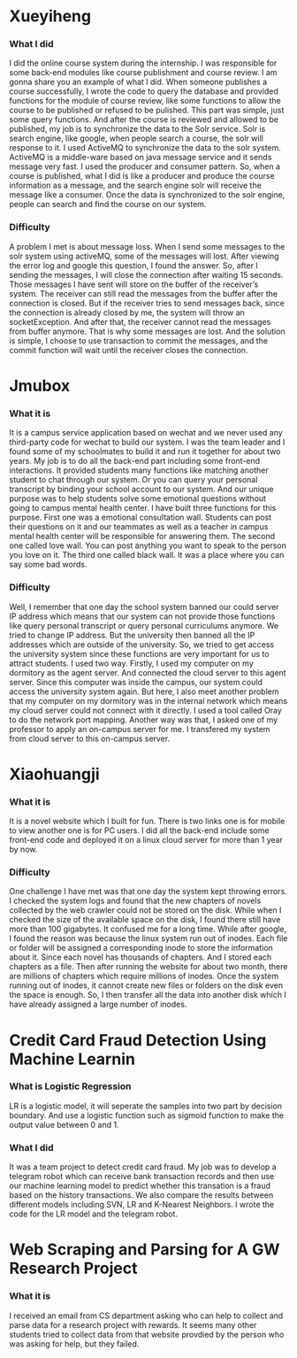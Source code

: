 Xueyiheng  
===
### What I did
I did the online course system during the internship. I was responsible for some back-end modules like course publishment and
course review. I am gonna share you an example of what I did. When someone publishes a course successfully,
I wrote the code to query the database and provided functions for the module of course review, like some functions to allow the course
to be published or refused to be pulished. This part was simple, just some query functions. And after the course is reviewed and allowed
to be published, my job is to synchronize the data to the Solr service. Solr is search engine, like google, when people search a course, 
the solr will response to it. I used ActiveMQ to synchronize the data to the solr system. ActiveMQ is a middle-ware based on java message
service and it sends message very fast. I used the producer and consumer pattern. So, when a course is published, what I did is like 
a producer and produce the course information as a message, and the search engine solr will receive the message like a consumer. Once 
the data is synchronized to the solr engine, people can search and find the course on our system.   
### Difficulty
A problem I met is about message loss. When I send some messages to the solr system using activeMQ, some of the 
messages will lost. After viewing the error log and google this question, I found the answer. So, after I sending the messages, 
I will close the connection after waiting 15 seconds. Those messages I have sent will store on the buffer of the receiver’s system.
The receiver can still read the messages from the buffer after the connection is closed. But if the receiver tries to send messages 
back, since the connection is already closed by me, the system will throw an socketException. And after that, the receiver cannot read
the messages from buffer anymore. That is why some messages are lost. And the solution is simple, I choose to use transaction to commit
the messages, and the commit function will wait until the receiver closes the connection.  

Jmubox
===
### What it is  
It is a campus service application based on wechat and we never used any third-party code for wechat to build our system. I was the team leader and I found some of my schoolmates to build it and run it together for about two years. My job is to do all the back-end part including some front-end interactions. It provided students many functions like matching another student to chat through our system. Or you can query your personal transcript by binding your school account to our system. And our unique purpose was to help students solve some emotional questions without going to campus mental health center.  I have built three functions for this purpose. First one was a emotional consultation wall. Students can post their questions on it and our teammates as well as a teacher in campus mental health center will be responsible for answering them. The second one called love wall. You can post anything you want to speak to the person you love on it. The third one called black wall. It was a place where you can say some bad words.
### Difficulty
Well, I remember that one day the school system banned our could server IP address which means that our system can not provide those functions like query personal transcript or query personal curriculums anymore. We tried to change IP address. But the university then banned all the IP addresses which are  outside of the university. So, we tried to get access the university system since these functions are very important for us to attract students. I used two way. Firstly, I used my computer on my dormitory as the agent server. And connected the cloud server to this agent server. Since this computer was inside the campus, our system could access the university system again. But here, I also meet another problem that my computer on my dormitory was in the internal network which means my cloud server could not connect with it directly. I used a tool called Oray to do the network port mapping. Another way was that, I asked one of my professor to apply an on-campus server for me. I transfered my system from cloud server to this on-campus server.


Xiaohuangji
===
### What it is
It is a novel website which I built for fun. There is two links one is for mobile to view another one is for PC users. I did all the back-end include some front-end code and deployed it on a linux cloud server for more than 1 year by now.
### Difficulty    
One challenge I have met was that one day the system kept throwing errors. I checked the system logs and found that the new chapters of novels collected by the web crawler could not be stored on the disk. While when I checked the size of the available space on the disk, I found there still have more than 100 gigabytes. It confused me for a long time. While after google, I found the reason was because the linux system run out of inodes. Each file or folder will be assigned a corresponding inode to store the information about it. Since each novel has thousands of chapters. And I stored each chapters as a file. Then after running the website for about two month, there are millions of chapters which require millions of inodes. Once the system running out of inodes, it cannot create new files or folders on the disk even the space is enough. So, I then transfer all the data into another disk which I have already assigned a large number of inodes.  

Credit Card Fraud Detection Using Machine Learnin
===
### What is Logistic Regression  
LR is a logistic model, it will seperate the samples into two part by decision boundary. And use a logistic function such as sigmoid function to make the output value between 0 and 1.
### What I did  
It was a team project to detect credit card fraud. My job was to develop a telegram robot which can receive bank transaction records and then use our machine learning model to predict whether this transation is a fraud based on the history transactions. We also compare the results between different models including SVN, LR and K-Nearest Neighbors. I wrote the code for the LR model and the telegram robot.      

Web Scraping and Parsing for A GW Research Project  
===
### What it is
I received an email from CS department asking who can help to collect and parse data for a research project with rewards. It seems many other students tried to collect data from that website provdied by the person who was asking for help, but they failed. 


